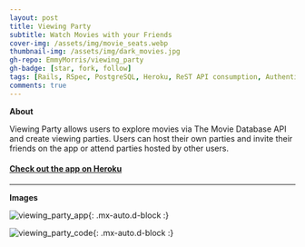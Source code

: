 ```yaml
---
layout: post
title: Viewing Party
subtitle: Watch Movies with your Friends
cover-img: /assets/img/movie_seats.webp
thumbnail-img: /assets/img/dark_movies.jpg
gh-repo: EmmyMorris/viewing_party
gh-badge: [star, fork, follow]
tags: [Rails, RSpec, PostgreSQL, Heroku, ReST API consumption, Authentication and Authorization]
comments: true
---
```

**About**

Viewing Party allows users to explore movies via The Movie Database API and create viewing parties. Users can host their own parties and invite their friends on the app or attend parties hosted by other users.


#### [Check out the app on Heroku](https://rocky-retreat-38535.herokuapp.com/)




---

**Images**

![viewing_party_app](https://user-images.githubusercontent.com/77904287/151031246-be75abab-5692-40ee-b4e2-7449f57b1fb3.png){: .mx-auto.d-block :}


![viewing_party_code](https://user-images.githubusercontent.com/77904287/151031456-fcce2f69-433d-412b-9b30-12156b03ee7f.png){: .mx-auto.d-block :}
